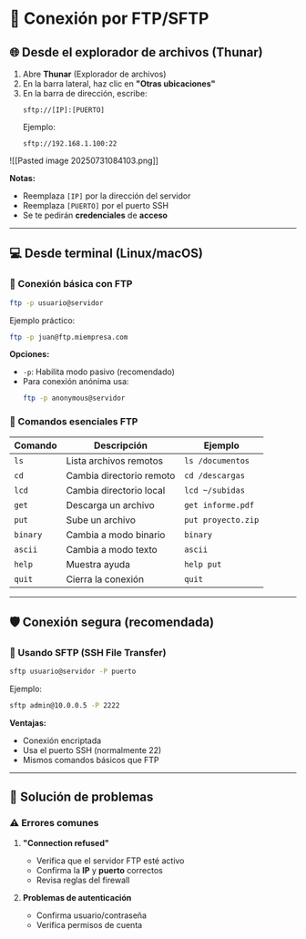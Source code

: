 # 📡 Conexión por FTP/SFTP

## 🌐 Desde el explorador de archivos (Thunar)

1. Abre **Thunar** (Explorador de archivos)
2. En la barra lateral, haz clic en **"Otras ubicaciones"**
3. En la barra de dirección, escribe:
   ```
   sftp://[IP]:[PUERTO]
   ```
   Ejemplo:
   ```
   sftp://192.168.1.100:22
   ```


![[Pasted image 20250731084103.png]]

**Notas:**
- Reemplaza `[IP]` por la dirección del servidor
- Reemplaza `[PUERTO]` por el puerto SSH
- Se te pedirán **credenciales** de **acceso**

---

## 💻 Desde terminal (Linux/macOS)

### 🔹 Conexión básica con FTP

```bash
ftp -p usuario@servidor
```

Ejemplo práctico:
```sh
ftp -p juan@ftp.miempresa.com
```

**Opciones:**
- `-p`: Habilita modo pasivo (recomendado)
- Para conexión anónima usa:
  ```sh
  ftp -p anonymous@servidor
  ```

### 🔹 Comandos esenciales FTP

| Comando       | Descripción                     | Ejemplo                  |
|--------------|--------------------------------|--------------------------|
| `ls`         | Lista archivos remotos          | `ls /documentos`         |
| `cd`         | Cambia directorio remoto        | `cd /descargas`          |
| `lcd`        | Cambia directorio local         | `lcd ~/subidas`          |
| `get`        | Descarga un archivo             | `get informe.pdf`        |
| `put`        | Sube un archivo                 | `put proyecto.zip`       |
| `binary`     | Cambia a modo binario           | `binary`                 |
| `ascii`      | Cambia a modo texto             | `ascii`                  |
| `help`       | Muestra ayuda                   | `help put`               |
| `quit`       | Cierra la conexión              | `quit`                   |

---

## 🛡️ Conexión segura (recomendada)

### 🔐 Usando SFTP (SSH File Transfer)

```bash
sftp usuario@servidor -P puerto
```

Ejemplo:
```sh
sftp admin@10.0.0.5 -P 2222
```

**Ventajas:**
- Conexión encriptada
- Usa el puerto SSH (normalmente 22)
- Mismos comandos básicos que FTP

---

## 🔧 Solución de problemas

### ⚠️ Errores comunes

1. **"Connection refused"**
   - Verifica que el servidor FTP esté activo
   - Confirma la **IP** y **puerto** correctos
   - Revisa reglas del firewall

2. **Problemas de autenticación**
   - Confirma usuario/contraseña
   - Verifica permisos de cuenta